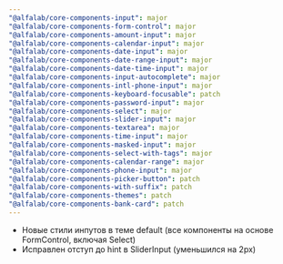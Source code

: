 ```yaml
---
"@alfalab/core-components-input": major
"@alfalab/core-components-form-control": major
"@alfalab/core-components-amount-input": major
"@alfalab/core-components-calendar-input": major
"@alfalab/core-components-date-input": major
"@alfalab/core-components-date-range-input": major
"@alfalab/core-components-date-time-input": major
"@alfalab/core-components-input-autocomplete": major
"@alfalab/core-components-intl-phone-input": major
"@alfalab/core-components-keyboard-focusable": patch
"@alfalab/core-components-password-input": major
"@alfalab/core-components-select": major
"@alfalab/core-components-slider-input": major
"@alfalab/core-components-textarea": major
"@alfalab/core-components-time-input": major
"@alfalab/core-components-masked-input": major
"@alfalab/core-components-select-with-tags": major
"@alfalab/core-components-calendar-range": major
"@alfalab/core-components-phone-input": major
"@alfalab/core-components-picker-button": patch
"@alfalab/core-components-with-suffix": patch
"@alfalab/core-components-themes": patch
"@alfalab/core-components-bank-card": patch
---
```


- Новые стили инпутов в теме default (все компоненты на основе FormControl, включая Select)
- Исправлен отступ до hint в SliderInput (уменьшился на 2px)
